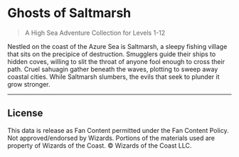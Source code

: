 # Ghosts of Saltmarsh

> A High Sea Adventure Collection for Levels 1-12

Nestled on the coast of the Azure Sea is Saltmarsh, a sleepy fishing village that sits on the precipice of destruction. Smugglers guide their ships to hidden coves, willing to slit the throat of anyone fool enough to cross their path. Cruel sahuagin gather beneath the waves, plotting to sweep away coastal cities. While Saltmarsh slumbers, the evils that seek to plunder it grow stronger.

---

## License

This data is release as Fan Content permitted under the Fan Content Policy. Not approved/endorsed by Wizards. Portions of the materials used are property of Wizards of the Coast. © Wizards of the Coast LLC.
